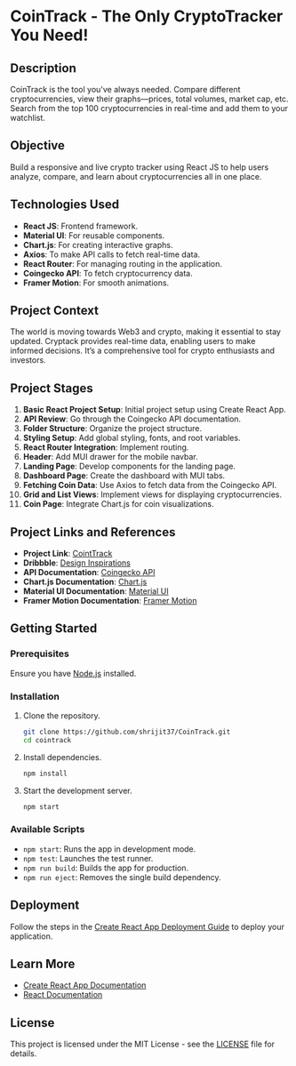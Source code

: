 # CoinTrack - The Only CryptoTracker You Need!

## Description
CoinTrack is the tool you've always needed. Compare different cryptocurrencies, view their graphs—prices, total volumes, market cap, etc. Search from the top 100 cryptocurrencies in real-time and add them to your watchlist.

## Objective
Build a responsive and live crypto tracker using React JS to help users analyze, compare, and learn about cryptocurrencies all in one place.

## Technologies Used
- **React JS**: Frontend framework.
- **Material UI**: For reusable components.
- **Chart.js**: For creating interactive graphs.
- **Axios**: To make API calls to fetch real-time data.
- **React Router**: For managing routing in the application.
- **Coingecko API**: To fetch cryptocurrency data.
- **Framer Motion**: For smooth animations.

## Project Context
The world is moving towards Web3 and crypto, making it essential to stay updated. Cryptack provides real-time data, enabling users to make informed decisions. It’s a comprehensive tool for crypto enthusiasts and investors.

## Project Stages
1. **Basic React Project Setup**: Initial project setup using Create React App.
2. **API Review**: Go through the Coingecko API documentation.
3. **Folder Structure**: Organize the project structure.
4. **Styling Setup**: Add global styling, fonts, and root variables.
5. **React Router Integration**: Implement routing.
6. **Header**: Add MUI drawer for the mobile navbar.
7. **Landing Page**: Develop components for the landing page.
8. **Dashboard Page**: Create the dashboard with MUI tabs.
9. **Fetching Coin Data**: Use Axios to fetch data from the Coingecko API.
10. **Grid and List Views**: Implement views for displaying cryptocurrencies.
11. **Coin Page**: Integrate Chart.js for coin visualizations.

## Project Links and References
- **Project Link**: [CointTrack](https://cointrack1.netlify.app/)
- **Dribbble**: [Design Inspirations](https://www.framer.com/motion/)
- **API Documentation**: [Coingecko API](https://www.coingecko.com/en/api)
- **Chart.js Documentation**: [Chart.js](https://www.chartjs.org/docs/latest/)
- **Material UI Documentation**: [Material UI](https://mui.com/material-ui/)
- **Framer Motion Documentation**: [Framer Motion](https://www.framer.com/motion/)

## Getting Started
### Prerequisites
Ensure you have [Node.js](https://nodejs.org/) installed.

### Installation
1. Clone the repository.
    ```bash
    git clone https://github.com/shrijit37/CoinTrack.git
    cd cointrack
    ```
2. Install dependencies.
    ```bash
    npm install
    ```
3. Start the development server.
    ```bash
    npm start
    ```

### Available Scripts
- `npm start`: Runs the app in development mode.
- `npm test`: Launches the test runner.
- `npm run build`: Builds the app for production.
- `npm run eject`: Removes the single build dependency.

## Deployment
Follow the steps in the [Create React App Deployment Guide](https://facebook.github.io/create-react-app/docsdeployment) to deploy your application.

## Learn More
- [Create React App Documentation](https://facebook.github.io/create-react-app/docs/getting-started)
- [React Documentation](https://reactjs.org/)

## License
This project is licensed under the MIT License - see the [LICENSE](LICENSE) file for details.
